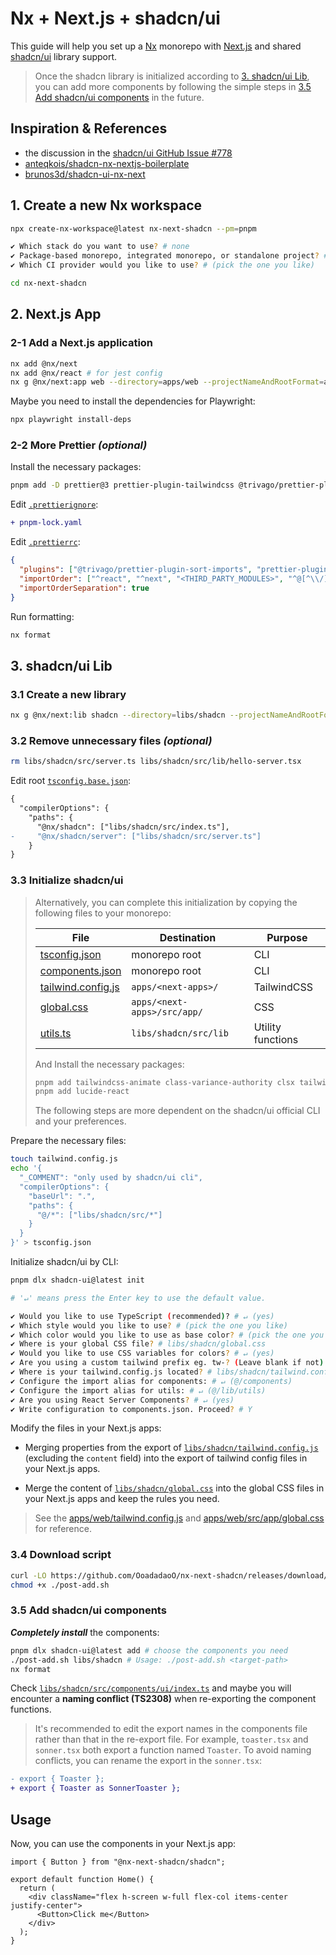 # Nx + Next.js + shadcn/ui

This guide will help you set up a [Nx](https://github.com/nrwl/nx) monorepo with [Next.js](https://github.com/vercel/next.js) and shared [shadcn/ui](https://github.com/shadcn-ui/ui) library support.

> Once the shadcn library is initialized according to [3. shadcn/ui Lib](#3-shadcnui-lib), you can add more components by following the simple steps in [3.5 Add shadcn/ui components](#35-add-shadcnui-components) in the future.

## Inspiration & References

- the discussion in the [shadcn/ui GitHub Issue #778](https://github.com/shadcn/ui/issues/778)
- [anteqkois/shadcn-nx-nextjs-boilerplate](https://github.com/anteqkois/shadcn-nx-nextjs-boilerplate)
- [brunos3d/shadcn-ui-nx-next](https://github.com/brunos3d/shadcn-ui-nx-next)

## 1. Create a new Nx workspace

```bash
npx create-nx-workspace@latest nx-next-shadcn --pm=pnpm

✔ Which stack do you want to use? # none
✔ Package-based monorepo, integrated monorepo, or standalone project? # integrated
✔ Which CI provider would you like to use? # (pick the one you like)
```

```bash
cd nx-next-shadcn
```

## 2. Next.js App

### 2-1 Add a Next.js application

```bash
nx add @nx/next
nx add @nx/react # for jest config
nx g @nx/next:app web --directory=apps/web --projectNameAndRootFormat=as-provided --style=tailwind --appDir=true --src=true
```

Maybe you need to install the dependencies for Playwright:

```bash
npx playwright install-deps
```

### 2-2 More Prettier _(optional)_

Install the necessary packages:

```bash
pnpm add -D prettier@3 prettier-plugin-tailwindcss @trivago/prettier-plugin-sort-imports
```

Edit [`.prettierignore`](.prettierignore):

```diff
+ pnpm-lock.yaml
```

Edit [`.prettierrc`](.prettierrc):

```json
{
  "plugins": ["@trivago/prettier-plugin-sort-imports", "prettier-plugin-tailwindcss"],
  "importOrder": ["^react", "^next", "<THIRD_PARTY_MODULES>", "^@[^\\/]*", "^[..\\/]", "^[.\\/]"],
  "importOrderSeparation": true
}
```

Run formatting:

```bash
nx format
```

## 3. shadcn/ui Lib

### 3.1 Create a new library

```bash
nx g @nx/next:lib shadcn --directory=libs/shadcn --projectNameAndRootFormat=as-provided --component=false --style=css
```

### 3.2 Remove unnecessary files _(optional)_

```bash
rm libs/shadcn/src/server.ts libs/shadcn/src/lib/hello-server.tsx
```

Edit root [`tsconfig.base.json`](tsconfig.base.json):

```diff
{
  "compilerOptions": {
    "paths": {
      "@nx/shadcn": ["libs/shadcn/src/index.ts"],
-     "@nx/shadcn/server": ["libs/shadcn/src/server.ts"]
    }
}
```

### 3.3 Initialize shadcn/ui

> Alternatively, you can complete this initialization by copying the following files to your monorepo:
>
> | File                                               | Destination                 | Purpose           |
> | -------------------------------------------------- | --------------------------- | ----------------- |
> | [tsconfig.json](/tsconfig.json)                    | monorepo root               | CLI               |
> | [components.json](/components.json)                | monorepo root               | CLI               |
> | [tailwind.config.js](/apps/web/tailwind.config.js) | `apps/<next-apps>/`         | TailwindCSS       |
> | [global.css](/apps/web/src/app/global.css)         | `apps/<next-apps>/src/app/` | CSS               |
> | [utils.ts](/libs/shadcn/src/lib/utils.ts)          | `libs/shadcn/src/lib`       | Utility functions |
>
> And Install the necessary packages:
>
> ```bash
> pnpm add tailwindcss-animate class-variance-authority clsx tailwind-merge
> pnpm add lucide-react
> ```
>
> The following steps are more dependent on the shadcn/ui official CLI and your preferences.

Prepare the necessary files:

```bash
touch tailwind.config.js
echo '{
  "_COMMENT": "only used by shadcn/ui cli",
  "compilerOptions": {
    "baseUrl": ".",
    "paths": {
      "@/*": ["libs/shadcn/src/*"]
    }
  }
}' > tsconfig.json
```

Initialize shadcn/ui by CLI:

```bash
pnpm dlx shadcn-ui@latest init

# '↵' means press the Enter key to use the default value.

✔ Would you like to use TypeScript (recommended)? # ↵ (yes)
✔ Which style would you like to use? # (pick the one you like)
✔ Which color would you like to use as base color? # (pick the one you like)
✔ Where is your global CSS file? # libs/shadcn/global.css
✔ Would you like to use CSS variables for colors? # ↵ (yes)
✔ Are you using a custom tailwind prefix eg. tw-? (Leave blank if not) # ↵ (blank)
✔ Where is your tailwind.config.js located? # libs/shadcn/tailwind.config.js
✔ Configure the import alias for components: # ↵ (@/components)
✔ Configure the import alias for utils: # ↵ (@/lib/utils)
✔ Are you using React Server Components? # ↵ (yes)
✔ Write configuration to components.json. Proceed? # Y
```

Modify the files in your Next.js apps:

- Merging properties from the export of [`libs/shadcn/tailwind.config.js`](/libs/shadcn/tailwind.config.js) (excluding the `content` field) into the export of tailwind config files in your Next.js apps.

- Merge the content of [`libs/shadcn/global.css`](/libs/shadcn/global.css) into the global CSS files in your Next.js apps and keep the rules you need.

> See the [apps/web/tailwind.config.js](/apps/web/tailwind.config.js) and [apps/web/src/app/global.css](/apps/web/src/app/global.css) for reference.

### 3.4 Download script

```bash
curl -LO https://github.com/OoadadaoO/nx-next-shadcn/releases/download/v0.0.1/post-add.sh
chmod +x ./post-add.sh
```

### 3.5 Add shadcn/ui components

_**Completely install**_ the components:

```bash
pnpm dlx shadcn-ui@latest add # choose the components you need
./post-add.sh libs/shadcn # Usage: ./post-add.sh <target-path>
nx format
```

Check [`libs/shadcn/src/components/ui/index.ts`](/libs/shadcn/src/components/ui/index.ts) and maybe you will encounter a **naming conflict (TS2308)** when re-exporting the component functions.

> It's recommended to edit the export names in the components file rather than that in the re-export file.
> For example, `toaster.tsx` and `sonner.tsx` both export a function named `Toaster`. To avoid naming conflicts, you can rename the export in the `sonner.tsx`:

```diff
- export { Toaster };
+ export { Toaster as SonnerToaster };
```

## Usage

Now, you can use the components in your Next.js app:

```tsx
import { Button } from "@nx-next-shadcn/shadcn";

export default function Home() {
  return (
    <div className="flex h-screen w-full flex-col items-center justify-center">
      <Button>Click me</Button>
    </div>
  );
}
```
